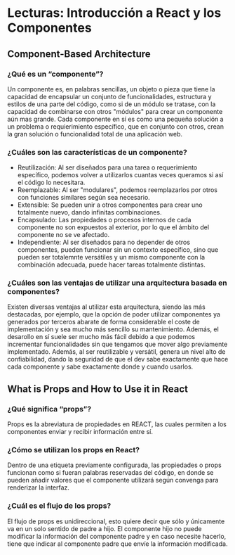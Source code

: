 # Lecturas: Introducción a React y los Componentes

## Component-Based Architecture

### ¿Qué es un “componente”?

Un componente es, en palabras sencillas, un objeto o pieza que tiene la capacidad de encapsular un conjunto de funcionalidades, estructura y estilos de una parte del código, como si de un módulo se tratase, con la capacidad de combinarse con otros "módulos" para crear un componente aún mas grande. Cada componente en sí es como una pequeña solución a un problema o requierimiento específico, que en conjunto con otros, crean la gran solución o funcionalidad total de una aplicación web.

### ¿Cuáles son las características de un componente?

- Reutilización: Al ser diseñados para una tarea o requerimiento específico, podemos volver a utilizarlos cuantas veces queramos si así el código lo necesitara.
- Reemplazable: Al ser "modulares", podemos reemplazarlos por otros con funciones similares según sea necesario.
- Extensible: Se pueden unir a otros componentes para crear uno totalmente nuevo, dando infinitas combinaciones.
- Encapsulado: Las propiedades o procesos internos de cada componente no son expuestos al exterior, por lo que el ámbito del componente no se ve afectado.
- Independiente: Al ser diseñados para no depender de otros componentes, pueden funcionar sin un contexto específico, sino que pueden ser totalemnte versátiles y un mismo componente con la combinación adecuada, puede hacer tareas totalmente distintas.

### ¿Cuáles son las ventajas de utilizar una arquitectura basada en componentes?

Existen diversas ventajas al utilizar esta arquitectura, siendo las más destacadas, por ejemplo, que la opción de poder utilizar componentes ya generados por terceros abarate de forma considerable el coste de implementación y sea mucho más sencillo su mantenimiento. Además, el desarollo en sí suele ser mucho más fácil debido a que podemos incrementar funcionalidades sin que tengamos que mover algo previamente implementado. Además, al ser reutilizable y versátil, genera un nivel alto de confiabilidad, dando la seguridad de que el dev sabe exactamente que hace cada componente y sabe exactamente donde y cuando usarlos.

## What is Props and How to Use it in React

### ¿Qué significa “props”?

Props es la abreviatura de propiedades en REACT, las cuales permiten a los componentes enviar y recibir información entre sí.

### ¿Cómo se utilizan los props en React?

Dentro de una etiqueta previamente configurada, las propiedades o props funcionan como si fueran palabras reservadas del código, en donde se pueden añadir valores que el componente utilizará según convenga para renderizar la interfaz.

### ¿Cuál es el flujo de los props?

El flujo de props es unidireccional, esto quiere decir que sólo y únicamente va en un solo sentido de padre a hijo. El componente hijo no puede modificar la información del componente padre y en caso necesite hacerlo, tiene que indicar al componente padre que envíe la información modificada.
